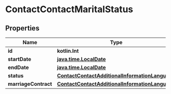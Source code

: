 
# ContactContactMaritalStatus

## Properties
Name | Type | Description | Notes
------------ | ------------- | ------------- | -------------
**id** | **kotlin.Int** |  |  [optional]
**startDate** | [**java.time.LocalDate**](java.time.LocalDate.md) |  |  [optional]
**endDate** | [**java.time.LocalDate**](java.time.LocalDate.md) |  |  [optional]
**status** | [**ContactContactAdditionalInformationLanguage**](ContactContactAdditionalInformationLanguage.md) |  |  [optional]
**marriageContract** | [**ContactContactAdditionalInformationLanguage**](ContactContactAdditionalInformationLanguage.md) |  |  [optional]



